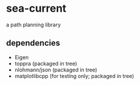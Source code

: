# sea-current
a path planning library

## dependencies
- Eigen
- toppra (packaged in tree)
- nlohmann/json (packaged in tree)
- matplotlibcpp (for testing only; packaged in tree)

